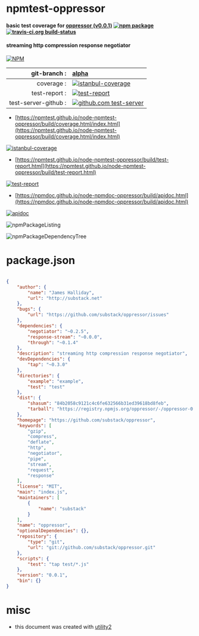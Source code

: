 # npmtest-oppressor

#### basic test coverage for  [oppressor (v0.0.1)](https://github.com/substack/oppressor)  [![npm package](https://img.shields.io/npm/v/npmtest-oppressor.svg?style=flat-square)](https://www.npmjs.org/package/npmtest-oppressor) [![travis-ci.org build-status](https://api.travis-ci.org/npmtest/node-npmtest-oppressor.svg)](https://travis-ci.org/npmtest/node-npmtest-oppressor)

#### streaming http compression response negotiator

[![NPM](https://nodei.co/npm/oppressor.png?downloads=true&downloadRank=true&stars=true)](https://www.npmjs.com/package/oppressor)

| git-branch : | [alpha](https://github.com/npmtest/node-npmtest-oppressor/tree/alpha)|
|--:|:--|
| coverage : | [![istanbul-coverage](https://npmtest.github.io/node-npmtest-oppressor/build/coverage.badge.svg)](https://npmtest.github.io/node-npmtest-oppressor/build/coverage.html/index.html)|
| test-report : | [![test-report](https://npmtest.github.io/node-npmtest-oppressor/build/test-report.badge.svg)](https://npmtest.github.io/node-npmtest-oppressor/build/test-report.html)|
| test-server-github : | [![github.com test-server](https://npmtest.github.io/node-npmtest-oppressor/GitHub-Mark-32px.png)](https://npmtest.github.io/node-npmtest-oppressor/build/app/index.html) | | build-artifacts : | [![build-artifacts](https://npmtest.github.io/node-npmtest-oppressor/glyphicons_144_folder_open.png)](https://github.com/npmtest/node-npmtest-oppressor/tree/gh-pages/build)|

- [https://npmtest.github.io/node-npmtest-oppressor/build/coverage.html/index.html](https://npmtest.github.io/node-npmtest-oppressor/build/coverage.html/index.html)

[![istanbul-coverage](https://npmtest.github.io/node-npmtest-oppressor/build/screenCapture.buildCi.browser.%252Ftmp%252Fbuild%252Fcoverage.lib.html.png)](https://npmtest.github.io/node-npmtest-oppressor/build/coverage.html/index.html)

- [https://npmtest.github.io/node-npmtest-oppressor/build/test-report.html](https://npmtest.github.io/node-npmtest-oppressor/build/test-report.html)

[![test-report](https://npmtest.github.io/node-npmtest-oppressor/build/screenCapture.buildCi.browser.%252Ftmp%252Fbuild%252Ftest-report.html.png)](https://npmtest.github.io/node-npmtest-oppressor/build/test-report.html)

- [https://npmdoc.github.io/node-npmdoc-oppressor/build/apidoc.html](https://npmdoc.github.io/node-npmdoc-oppressor/build/apidoc.html)

[![apidoc](https://npmdoc.github.io/node-npmdoc-oppressor/build/screenCapture.buildCi.browser.%252Ftmp%252Fbuild%252Fapidoc.html.png)](https://npmdoc.github.io/node-npmdoc-oppressor/build/apidoc.html)

![npmPackageListing](https://npmtest.github.io/node-npmtest-oppressor/build/screenCapture.npmPackageListing.svg)

![npmPackageDependencyTree](https://npmtest.github.io/node-npmtest-oppressor/build/screenCapture.npmPackageDependencyTree.svg)



# package.json

```json

{
    "author": {
        "name": "James Halliday",
        "url": "http://substack.net"
    },
    "bugs": {
        "url": "https://github.com/substack/oppressor/issues"
    },
    "dependencies": {
        "negotiator": "~0.2.5",
        "response-stream": "~0.0.0",
        "through": "~0.1.4"
    },
    "description": "streaming http compression response negotiator",
    "devDependencies": {
        "tap": "~0.3.0"
    },
    "directories": {
        "example": "example",
        "test": "test"
    },
    "dist": {
        "shasum": "84b2058c9121c4c6fe632566b31ed39618bd8feb",
        "tarball": "https://registry.npmjs.org/oppressor/-/oppressor-0.0.1.tgz"
    },
    "homepage": "https://github.com/substack/oppressor",
    "keywords": [
        "gzip",
        "compress",
        "deflate",
        "http",
        "negotiator",
        "pipe",
        "stream",
        "request",
        "response"
    ],
    "license": "MIT",
    "main": "index.js",
    "maintainers": [
        {
            "name": "substack"
        }
    ],
    "name": "oppressor",
    "optionalDependencies": {},
    "repository": {
        "type": "git",
        "url": "git://github.com/substack/oppressor.git"
    },
    "scripts": {
        "test": "tap test/*.js"
    },
    "version": "0.0.1",
    "bin": {}
}
```



# misc
- this document was created with [utility2](https://github.com/kaizhu256/node-utility2)
